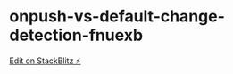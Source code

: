 # onpush-vs-default-change-detection-fnuexb

[Edit on StackBlitz ⚡️](https://stackblitz.com/edit/onpush-vs-default-change-detection-fnuexb)